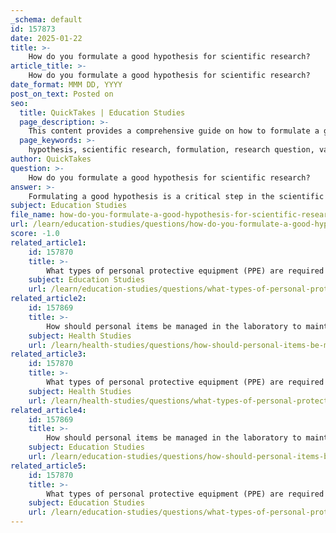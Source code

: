 ```yaml
---
_schema: default
id: 157873
date: 2025-01-22
title: >-
    How do you formulate a good hypothesis for scientific research?
article_title: >-
    How do you formulate a good hypothesis for scientific research?
date_format: MMM DD, YYYY
post_on_text: Posted on
seo:
  title: QuickTakes | Education Studies
  page_description: >-
    This content provides a comprehensive guide on how to formulate a good hypothesis for scientific research, outlining key steps such as starting with a research question, defining variables, ensuring testability, and refining the hypothesis.
  page_keywords: >-
    hypothesis, scientific research, formulation, research question, variables, testability, experimentation, scientific method, review, revision
author: QuickTakes
question: >-
    How do you formulate a good hypothesis for scientific research?
answer: >-
    Formulating a good hypothesis is a critical step in the scientific research process. A well-constructed hypothesis serves as a foundation for experimentation and guides the research towards meaningful results. Here are the key steps and considerations for formulating a strong hypothesis:\n\n1. **Start with a Research Question**: Begin by identifying a specific question you want to answer through your research. This question should be clear and focused, addressing a particular aspect of a broader topic.\n\n2. **Conduct Preliminary Research**: Gather background information related to your research question. This may involve reviewing existing literature, theories, and previous studies to understand the current state of knowledge in your area of interest.\n\n3. **Define Your Variables**: Clearly identify the independent variable (the factor you will manipulate) and the dependent variable (the factor you will measure or observe). This step is crucial as it establishes the relationship you are investigating.\n\n4. **Formulate the Hypothesis**: A good hypothesis should be a specific, testable statement that predicts the relationship between the independent and dependent variables. It is often phrased as an "if-then" statement. For example, "If [independent variable] is manipulated, then [dependent variable] will change in a specific way."\n\n5. **Ensure Testability and Falsifiability**: A hypothesis must be testable through experimentation or observation. It should be structured in a way that allows for potential disproval. This means that there should be a possibility of obtaining results that contradict the hypothesis.\n\n6. **Be Clear and Specific**: Avoid vague language. A well-defined hypothesis should clearly articulate what you expect to happen and under what conditions. This clarity will help in designing your experiment and analyzing the results.\n\n7. **Consider the Scope**: While it is important to be specific, ensure that your hypothesis is not overly narrow. It should allow for exploration and investigation without being so broad that it becomes unmanageable.\n\n8. **Review and Revise**: After drafting your hypothesis, review it critically. Seek feedback from peers or mentors and be open to revising it based on their insights or new information.\n\n### Example of a Hypothesis\nIn a study exploring the effects of a particular drug on symptoms of a specific illness, a hypothesis might be: "If patients are administered Drug X, then their symptoms of Illness Y will decrease compared to those who do not receive the drug."\n\nBy following these steps, researchers can create robust hypotheses that not only guide their experiments but also contribute to the broader scientific understanding of the phenomena being studied. Remember, a well-formulated hypothesis is essential for the scientific method, as it connects theory to data and facilitates the exploration of new ideas.
subject: Education Studies
file_name: how-do-you-formulate-a-good-hypothesis-for-scientific-research.md
url: /learn/education-studies/questions/how-do-you-formulate-a-good-hypothesis-for-scientific-research
score: -1.0
related_article1:
    id: 157870
    title: >-
        What types of personal protective equipment (PPE) are required in a laboratory setting?
    subject: Education Studies
    url: /learn/education-studies/questions/what-types-of-personal-protective-equipment-ppe-are-required-in-a-laboratory-setting
related_article2:
    id: 157869
    title: >-
        How should personal items be managed in the laboratory to maintain safety?
    subject: Health Studies
    url: /learn/health-studies/questions/how-should-personal-items-be-managed-in-the-laboratory-to-maintain-safety
related_article3:
    id: 157870
    title: >-
        What types of personal protective equipment (PPE) are required in a laboratory setting?
    subject: Health Studies
    url: /learn/health-studies/questions/what-types-of-personal-protective-equipment-ppe-are-required-in-a-laboratory-setting
related_article4:
    id: 157869
    title: >-
        How should personal items be managed in the laboratory to maintain safety?
    subject: Education Studies
    url: /learn/education-studies/questions/how-should-personal-items-be-managed-in-the-laboratory-to-maintain-safety
related_article5:
    id: 157870
    title: >-
        What types of personal protective equipment (PPE) are required in a laboratory setting?
    subject: Education Studies
    url: /learn/education-studies/questions/what-types-of-personal-protective-equipment-ppe-are-required-in-a-laboratory-setting
---
```


&nbsp;